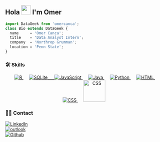 ## Hola <img src="https://raw.githubusercontent.com/ABSphreak/ABSphreak/master/gifs/Hi.gif](https://moot.us/lounges/8/boards/77/posts/447281/when-you-get-in-a-build-battle-with-a-pro" width="30px"> I'm Omer

```js
import DataGeek from 'omercanca';
class Bio extends DataGeek {
  name     = 'Omer Canca';
  title    = 'Data Analyst Intern';
  company  = 'Northrop Grumman';
  location = 'Penn State';
}
```


### 🛠️ Skills
<p align="center">
   &emsp;
  <a href="github.com/omercanca" target="_blank"> 
       <img alt="R" src="https://img.shields.io/badge/-R-276DC3?style=flat-square&logo=r&logoColor=white">
   </a>    
  &emsp;
  <a href="github.com/omercanca" target="_blank"> 
        <img alt="SQLite" src="https://img.shields.io/badge/-SQL-003B57?style=flat-square&logo=sqlite&logoColor=white" />
  &emsp;
  <a href="github.com/omercanca" target="_blank"> 
     <img alt="JavaScript" src="https://img.shields.io/badge/JavaScript%20-%23F7DF1E.svg?style=plastic&logo=javascript&logoColor=black">
   </a>
  &emsp;
  <a href="github.com/omercanca" target="_blank"> 
    <img alt="Java" src="https://img.shields.io/badge/Java-%23007396.svg?style=plastic&logo=java&logoColor=white">
  </a>
  &emsp;
   <a href="github.com/omercanca" target="_blank">
    <img alt="Python" src="https://img.shields.io/badge/Python%20-%2314354C.svg?style=plastic&logo=python&logoColor=white">
  </a>
  &emsp; 
  <a href="github.com/omercanca" target="_blank"> 
   <img alt="HTML" src="https://img.shields.io/badge/HTML5%20-%23E34F26.svg?style=plastic&logo=html5&logoColor=white">
  </a>   
  &emsp;
  <a href="github.com/omercanca/" target="_blank">
    <img alt="CSS" src="https://img.shields.io/badge/CSS%20-%231572B6.svg?style=plastic&logo=css3&logoColor=white">
  </a> 
    &emsp;
  <a href="github.com/omercanca/" target="_blank">
    <img alt="CSS" src="https://img.shields.io/badge/Tableau-E97627?style=for-the-badge&logo=Tableau&logoColor=white" width="70px">
  </a> 
</p>


### 🤳🏽 Contact
<a href="https://www.linkedin.com/in/omercanca" target="_blank">
  <img src="https://img.shields.io/badge/LinkedIn-0077B5?style=for-the-badge&logo=linkedin&logoColor=white" alt="LinkedIn">
</a><br>
<a href=mailto:oac5066@psu.edu target="_blank">
  <img src="https://img.shields.io/badge/Microsoft_Outlook-0078D4?style=for-the-badge&logo=microsoft-outlook&logoColor=white" alt="outlook">
</a><br>
<a href="https://github.com/omercanca">
  <img src="https://img.shields.io/badge/GitHub-100000?style=for-the-badge&logo=github&logoColor=white" alt="Github">
</a><br>
